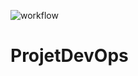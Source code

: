 ![workflow](https://github.com/pixel38320/ProjetDevOps/actions/workflows/workflow.yml/badge.svg)
# ProjetDevOps
